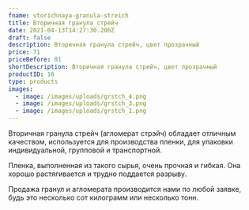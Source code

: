 ```yaml
---
fname: vtorichnaya-granula-streich
title: Вторичная гранула стрейч
date: 2021-04-13T14:27:30.206Z
draft: false
description: Вторичная гранула стрейч, цвет прозрачный
price: 71
priceBefore: 81
shortDescription: Вторичная гранула стрейч, цвет прозрачный
productID: 16
type: products
images:
  - image: /images/uploads/grstch_4.png
  - image: /images/uploads/grstch_3.png
  - image: /images/uploads/grstch_1.png
---
```

Вторичная гранула стрейч (агломерат стрэйч) обладает отличным качеством, используется для производства пленки, для упаковки индивидуальной, групповой и транспортной. 

Пленка, выполненная из такого сырья, очень прочная и гибкая. Она хорошо растягивается и трудно поддается разрыву. 

Продажа гранул и агломерата производится нами по любой заявке, будь это несколько сот килограмм или несколько тонн.

